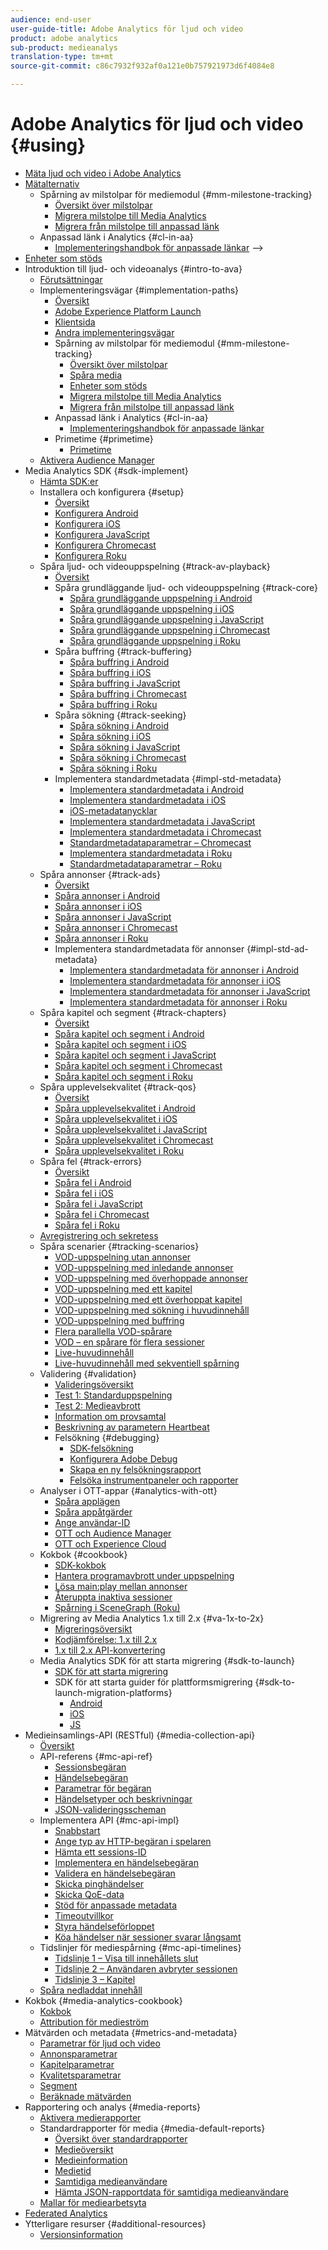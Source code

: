 ```yaml
---
audience: end-user
user-guide-title: Adobe Analytics för ljud och video
product: adobe analytics
sub-product: medieanalys
translation-type: tm+mt
source-git-commit: c86c7932f932af0a121e0b757921973d6f4084e8

---
```



# Adobe Analytics för ljud och video {#using}

+ [Mäta ljud och video i Adobe Analytics](media-overview.md)
+ [Mätalternativ](measurement-options/measurement-options.md)
   + Spårning av milstolpar för mediemodul {#mm-milestone-tracking}
      + [Översikt över milstolpar](measurement-options/mm-milestone-tracking/milestone-overview.md)
      + [Migrera milstolpe till Media Analytics](measurement-options/mm-milestone-tracking/migrate-ms-to-va.md)
      + [Migrera från milstolpe till anpassad länk](measurement-options/mm-milestone-tracking/migrate-ms-to-cl.md)
   + Anpassad länk i Analytics {#cl-in-aa}
      + [Implementeringshandbok för anpassade länkar](measurement-options/cl-in-aa/cl-impl-guide.md) -->
+ [Enheter som stöds](measurement-options/supported-devices.md)
+ Introduktion till ljud- och videoanalys {#intro-to-ava}
   + [Förutsättningar](intro-to-ava/prereqs.md)
   + Implementeringsvägar {#implementation-paths}
      + [Översikt](intro-to-ava/implementation-paths/implementation-paths.md)
      + [Adobe Experience Platform Launch](intro-to-ava/implementation-paths/launch-path.md)
      + [Klientsida](intro-to-ava/implementation-paths/client-side-path.md)
      + [Andra implementeringsvägar](PATH)
      + Spårning av milstolpar för mediemodul {#mm-milestone-tracking}
         + [Översikt över milstolpar](measurement-options/mm-milestone-tracking/milestone-overview.md)
         + [Spåra media](measurement-options/tracking-media-overview.md)
         + [Enheter som stöds](measurement-options/supported-devices.md)
         + [Migrera milstolpe till Media Analytics](measurement-options/mm-milestone-tracking/migrate-ms-to-va.md)
         + [Migrera från milstolpe till anpassad länk](measurement-options/mm-milestone-tracking/migrate-ms-to-cl.md)
      + Anpassad länk i Analytics {#cl-in-aa}
         + [Implementeringshandbok för anpassade länkar](measurement-options/cl-in-aa/cl-impl-guide.md)
      + Primetime {#primetime}
         + [Primetime](intro-to-ava/implementation-paths/primetime-path.md)
   + [Aktivera Audience Manager](intro-to-ava/am-enablement.md)
+ Media Analytics SDK {#sdk-implement}
   + [Hämta SDK:er](sdk-implement/download-sdks.md)
   + Installera och konfigurera {#setup}
      + [Översikt](sdk-implement/setup/setup-overview.md)
      + [Konfigurera Android](sdk-implement/setup/set-up-android.md)
      + [Konfigurera iOS](sdk-implement/setup/set-up-ios.md)
      + [Konfigurera JavaScript](sdk-implement/setup/set-up-js.md)
      + [Konfigurera Chromecast](sdk-implement/setup/set-up-chromecast.md)
      + [Konfigurera Roku](sdk-implement/setup/set-up-roku.md)
   + Spåra ljud- och videouppspelning {#track-av-playback}
      + [Översikt](sdk-implement/track-av-playback/track-core-overview.md)
      + Spåra grundläggande ljud- och videouppspelning {#track-core}
         + [Spåra grundläggande uppspelning i Android](sdk-implement/track-av-playback/track-core/track-core-android.md)
         + [Spåra grundläggande uppspelning i iOS](sdk-implement/track-av-playback/track-core/track-core-ios.md)
         + [Spåra grundläggande uppspelning i JavaScript](sdk-implement/track-av-playback/track-core/track-core-js.md)
         + [Spåra grundläggande uppspelning i Chromecast](sdk-implement/track-av-playback/track-core/track-core-chromecast.md)
         + [Spåra grundläggande uppspelning i Roku](sdk-implement/track-av-playback/track-core/track-core-roku.md)
      + Spåra buffring {#track-buffering}
         + [Spåra buffring i Android](sdk-implement/track-av-playback/track-buffering/track-buffering-android.md)
         + [Spåra buffring i iOS](sdk-implement/track-av-playback/track-buffering/track-buffering-ios.md)
         + [Spåra buffring i JavaScript](sdk-implement/track-av-playback/track-buffering/track-buffering-js.md)
         + [Spåra buffring i Chromecast](sdk-implement/track-av-playback/track-buffering/track-buffering-chromecast.md)
         + [Spåra buffring i Roku](sdk-implement/track-av-playback/track-buffering/track-buffering-roku.md)
      + Spåra sökning {#track-seeking}
         + [Spåra sökning i Android](sdk-implement/track-av-playback/track-seeking/track-seeking-android.md)
         + [Spåra sökning i iOS](sdk-implement/track-av-playback/track-seeking/track-seeking-ios.md)
         + [Spåra sökning i JavaScript](sdk-implement/track-av-playback/track-seeking/track-seeking-js.md)
         + [Spåra sökning i Chromecast](sdk-implement/track-av-playback/track-seeking/track-seeking-chromecast.md)
         + [Spåra sökning i Roku](sdk-implement/track-av-playback/track-seeking/track-seeking-roku.md)
      + Implementera standardmetadata {#impl-std-metadata}
         + [Implementera standardmetadata i Android](sdk-implement/track-av-playback/impl-std-metadata/impl-std-metadata-android.md)
         + [Implementera standardmetadata i iOS](sdk-implement/track-av-playback/impl-std-metadata/impl-std-metadata-ios.md)
         + [iOS-metadatanycklar](sdk-implement/track-av-playback/impl-std-metadata/ios-metadata-keys.md)
         + [Implementera standardmetadata i JavaScript](sdk-implement/track-av-playback/impl-std-metadata/impl-std-metadata-js.md)
         + [Implementera standardmetadata i Chromecast](sdk-implement/track-av-playback/impl-std-metadata/impl-std-metadata-chromecast.md)
         + [Standardmetadataparametrar – Chromecast](sdk-implement/track-av-playback/impl-std-metadata/chromecast-metadata.md)
         + [Implementera standardmetadata i Roku](sdk-implement/track-av-playback/impl-std-metadata/impl-std-metadata-roku.md)
         + [Standardmetadataparametrar – Roku](sdk-implement/track-av-playback/impl-std-metadata/roku-metadata.md)
   + Spåra annonser {#track-ads}
      + [Översikt](sdk-implement/track-ads/track-ads-overview.md)
      + [Spåra annonser i Android](sdk-implement/track-ads/track-ads-android.md)
      + [Spåra annonser i iOS](sdk-implement/track-ads/track-ads-ios.md)
      + [Spåra annonser i JavaScript](sdk-implement/track-ads/track-ads-js.md)
      + [Spåra annonser i Chromecast](sdk-implement/track-ads/track-ads-chromecast.md)
      + [Spåra annonser i Roku](sdk-implement/track-ads/track-ads-roku.md)
      + Implementera standardmetadata för annonser {#impl-std-ad-metadata}
         + [Implementera standardmetadata för annonser i Android](sdk-implement/track-ads/impl-std-ad-metadata/impl-std-ad-metadata-android.md)
         + [Implementera standardmetadata för annonser i iOS](sdk-implement/track-ads/impl-std-ad-metadata/impl-std-ad-metadata-ios.md)
         + [Implementera standardmetadata för annonser i JavaScript](sdk-implement/track-ads/impl-std-ad-metadata/impl-std-ad-metadata-js.md)
         + [Implementera standardmetadata för annonser i Roku](sdk-implement/track-ads/impl-std-ad-metadata/impl-std-ad-metadata-roku.md)
   + Spåra kapitel och segment {#track-chapters}
      + [Översikt](sdk-implement/track-chapters/track-chapters-overview.md)
      + [Spåra kapitel och segment i Android](sdk-implement/track-chapters/track-chapters-android.md)
      + [Spåra kapitel och segment i iOS](sdk-implement/track-chapters/track-chapters-ios.md)
      + [Spåra kapitel och segment i JavaScript](sdk-implement/track-chapters/track-chapters-js.md)
      + [Spåra kapitel och segment i Chromecast](sdk-implement/track-chapters/track-chapters-chromecast.md)
      + [Spåra kapitel och segment i Roku](sdk-implement/track-chapters/track-chapters-roku.md)
   + Spåra upplevelsekvalitet {#track-qos}
      + [Översikt](sdk-implement/track-qos/track-qos-overview.md)
      + [Spåra upplevelsekvalitet i Android](sdk-implement/track-qos/track-qos-android.md)
      + [Spåra upplevelsekvalitet i iOS](sdk-implement/track-qos/track-qos-ios.md)
      + [Spåra upplevelsekvalitet i JavaScript](sdk-implement/track-qos/track-qos-js.md)
      + [Spåra upplevelsekvalitet i Chromecast](sdk-implement/track-qos/track-qos-chromecast.md)
      + [Spåra upplevelsekvalitet i Roku](sdk-implement/track-qos/track-qos-roku.md)
   + Spåra fel {#track-errors}
      + [Översikt](sdk-implement/track-errors/track-errors-overview.md)
      + [Spåra fel i Android](sdk-implement/track-errors/track-errors-android.md)
      + [Spåra fel i iOS](sdk-implement/track-errors/track-errors-ios.md)
      + [Spåra fel i JavaScript](sdk-implement/track-errors/track-errors-js.md)
      + [Spåra fel i Chromecast](sdk-implement/track-errors/track-errors-chromecast.md)
      + [Spåra fel i Roku](sdk-implement/track-errors/track-errors-roku.md)
   + [Avregistrering och sekretess](sdk-implement/opt-out-privacy.md)
   + Spåra scenarier {#tracking-scenarios}
      + [VOD-uppspelning utan annonser](sdk-implement/tracking-scenarios/vod-no-intrs-details.md)
      + [VOD-uppspelning med inledande annonser](sdk-implement/tracking-scenarios/vod-preroll-ads.md)
      + [VOD-uppspelning med överhoppade annonser](sdk-implement/tracking-scenarios/vod-skipped-ads.md)
      + [VOD-uppspelning med ett kapitel](sdk-implement/tracking-scenarios/vod-one-chapter.md)
      + [VOD-uppspelning med ett överhoppat kapitel](sdk-implement/tracking-scenarios/vod-skipped-chapter.md)
      + [VOD-uppspelning med sökning i huvudinnehåll](sdk-implement/tracking-scenarios/vod-seeking.md)
      + [VOD-uppspelning med buffring](sdk-implement/tracking-scenarios/vod-buffering.md)
      + [Flera parallella VOD-spårare](sdk-implement/tracking-scenarios/vod-multi-trackers.md)
      + [VOD – en spårare för flera sessioner](sdk-implement/tracking-scenarios/vod-multi-track-one-session.md)
      + [Live-huvudinnehåll](sdk-implement/tracking-scenarios/live-main-content.md)
      + [Live-huvudinnehåll med sekventiell spårning](sdk-implement/tracking-scenarios/live-sequential.md)
   + Validering {#validation}
      + [Valideringsöversikt](sdk-implement/validation/validation-overview.md)
      + [Test 1: Standarduppspelning](sdk-implement/validation/test1-standard-playback.md)
      + [Test 2: Medieavbrott](sdk-implement/validation/test2-media-interrupt.md)
      + [Information om provsamtal](sdk-implement/validation/test-call-details.md)
      + [Beskrivning av parametern Heartbeat](sdk-implement/validation/heartbeat-params.md)
      + Felsökning {#debugging}
         + [SDK-felsökning](sdk-implement/validation/debugging/sdk-debugging.md)
         + [Konfigurera Adobe Debug](sdk-implement/validation/debugging/config-adobe-debug.md)
         + [Skapa en ny felsökningsrapport](sdk-implement/validation/debugging/create-new-debug-report.md)
         + [Felsöka instrumentpaneler och rapporter](sdk-implement/validation/debugging/debug-dash-repts.md)
   + Analyser i OTT-appar {#analytics-with-ott}
      + [Spåra applägen](sdk-implement/analytics-with-ott/track-app-states.md)
      + [Spåra appåtgärder](sdk-implement/analytics-with-ott/track-app-actions.md)
      + [Ange användar-ID](sdk-implement/analytics-with-ott/set-user-ids.md)
      + [OTT och Audience Manager](sdk-implement/analytics-with-ott/ott-am.md)
      + [OTT och Experience Cloud](sdk-implement/analytics-with-ott/ott-experience-cloud.md)
   + Kokbok {#cookbook}
      + [SDK-kokbok](sdk-implement/cookbook/sdk-cookbook-overview.md)
      + [Hantera programavbrott under uppspelning](sdk-implement/cookbook/app-interrupts.md)
      + [Lösa main:play mellan annonser](sdk-implement/cookbook/fix-ad-play-ad.md)
      + [Återuppta inaktiva sessioner](sdk-implement/cookbook/resuming-inactive.md)
      + [Spårning i SceneGraph (Roku)](sdk-implement/cookbook/sdk-track-scenegraph.md)
   + Migrering av Media Analytics 1.x till 2.x {#va-1x-to-2x}
      + [Migreringsöversikt](sdk-implement/va-1x-to-2x/mig-1x-2x-overview.md)
      + [Kodjämförelse: 1.x till 2.x](sdk-implement/va-1x-to-2x/code-comparison-1x-2x.md)
      + [1.x till 2.x API-konvertering](sdk-implement/va-1x-to-2x/1x-2x-api-change.md)
   + Media Analytics SDK för att starta migrering {#sdk-to-launch}
      + [SDK för att starta migrering](sdk-implement/sdk-to-launch/sdk-to-launch-migration.md)
      + SDK för att starta guider för plattformsmigrering {#sdk-to-launch-migration-platforms}
         + [Android](sdk-implement/sdk-to-launch/sdk-to-launch-migration-platforms/sdk-to-launch-migration-android.md)
         + [iOS](sdk-implement/sdk-to-launch/sdk-to-launch-migration-platforms/sdk-to-launch-migration-ios.md)
         + [JS](sdk-implement/sdk-to-launch/sdk-to-launch-migration-platforms/sdk-to-launch-migration-js.md)
+ Medieinsamlings-API (RESTful) {#media-collection-api}
   + [Översikt](media-collection-api/mc-api-overview.md)
   + API-referens {#mc-api-ref}
      + [Sessionsbegäran](media-collection-api/mc-api-ref/mc-api-sessions-req.md)
      + [Händelsebegäran](media-collection-api/mc-api-ref/mc-api-events-req.md)
      + [Parametrar för begäran](media-collection-api/mc-api-ref/mc-api-req-params.md)
      + [Händelsetyper och beskrivningar](media-collection-api/mc-api-ref/mc-api-event-types.md)
      + [JSON-valideringsscheman](media-collection-api/mc-api-ref/mc-api-json-validation.md)
   + Implementera API {#mc-api-impl}
      + [Snabbstart](media-collection-api/mc-api-impl/mc-api-quick-start.md)
      + [Ange typ av HTTP-begäran i spelaren](media-collection-api/mc-api-impl/mc-api-set-http-req.md)
      + [Hämta ett sessions-ID](media-collection-api/mc-api-impl/mc-api-obtain-sid.md)
      + [Implementera en händelsebegäran](media-collection-api/mc-api-impl/mc-api-impl-events-req.md)
      + [Validera en händelsebegäran](media-collection-api/mc-api-impl/mc-api-validate-reqs.md)
      + [Skicka pinghändelser](media-collection-api/mc-api-impl/mc-api-sed-pings.md)
      + [Skicka QoE-data](media-collection-api/mc-api-impl/mc-api-sending-qoe.md)
      + [Stöd för anpassade metadata](media-collection-api/mc-api-impl/mc-api-custom-meta.md)
      + [Timeoutvillkor](media-collection-api/mc-api-impl/mc-api-timeout.md)
      + [Styra händelseförloppet](media-collection-api/mc-api-impl/mc-api-ctrl-order.md)
      + [Köa händelser när sessioner svarar långsamt](media-collection-api/mc-api-impl/mc-api-queuing.md)
   + Tidslinjer för mediespårning {#mc-api-timelines}
      + [Tidslinje 1 – Visa till innehållets slut](media-collection-api/mc-api-timelines/mc-api-timeline-1.md)
      + [Tidslinje 2 – Användaren avbryter sessionen](media-collection-api/mc-api-timelines/mc-api-timeline-2.md)
      + [Tidslinje 3 – Kapitel](media-collection-api/mc-api-timelines/mc-api-timeline-3.md)
   + [Spåra nedladdat innehåll](media-collection-api/track-downloaded-content.md)
+ Kokbok {#media-analytics-cookbook}
   + [Kokbok](media-analytics-cookbook/media-analytics-cookbook.md)
   + [Attribution för medieström](media-analytics-cookbook/media-dimensions.md)
+ Mätvärden och metadata {#metrics-and-metadata}
   + [Parametrar för ljud och video](metrics-and-metadata/audio-video-parameters.md)
   + [Annonsparametrar](metrics-and-metadata/ad-parameters.md)
   + [Kapitelparametrar](metrics-and-metadata/chapter-parameters.md)
   + [Kvalitetsparametrar](metrics-and-metadata/quality-parameters.md)
   + [Segment](metrics-and-metadata/segments.md)
   + [Beräknade mätvärden](metrics-and-metadata/calculated-metrics.md)
+ Rapportering och analys {#media-reports}
   + [Aktivera medierapporter](media-reports/media-reports-enable.md)
   + Standardrapporter för media {#media-default-reports}
      + [Översikt över standardrapporter](media-reports/media-default-reports/default-reports-overview.md)
      + [Medieöversikt](media-reports/media-default-reports/media-reports-overview.md)
      + [Medieinformation](media-reports/media-default-reports/media-reports-detail.md)
      + [Medietid](media-reports/media-default-reports/media-reports-daypart.md)
      + [Samtidiga medieanvändare](media-reports/media-default-reports/media-concurrent-viewers.md)
      + [Hämta JSON-rapportdata för samtidiga medieanvändare](media-reports/media-default-reports/get-concurrent-json.md)
   + [Mallar för mediearbetsyta](media-reports/media-workspace-templates.md)
+ [Federated Analytics](federated-analytics.md)
+ Ytterligare resurser {#additional-resources}
   + [Versionsinformation](additional-resources/doc-updates.md)

